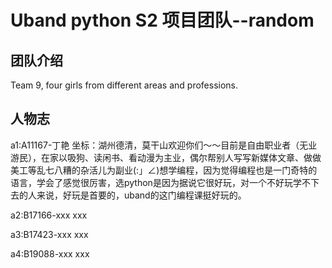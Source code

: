 # Uband python S2 项目团队--random

## 团队介绍

Team 9, four girls from different areas and professions.

## 人物志

a1:A11167-丁艳
坐标：湖州德清，莫干山欢迎你们～～目前是自由职业者（无业游民），在家以吸狗、读闲书、看动漫为主业，偶尔帮别人写写新媒体文章、做做美工等乱七八糟的杂活儿为副业(:」∠)想学编程，因为觉得编程也是一门奇特的语言，学会了感觉很厉害，选python是因为据说它很好玩，对一个不好玩学不下去的人来说，好玩是首要的，uband的这门编程课挺好玩的。

a2:B17166-xxx
xxx

a3:B17423-xxx
xxx

a4:B19088-xxx
xxx